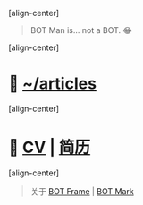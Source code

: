 ﻿[align-center]

> BOT Man is... not a BOT. 😂

[align-center]

# 📝 [~/articles](/articles/)

[align-center]

# 🙈 [CV](/articles/?post=misc/CV-en) | [简历](/articles/?post=misc/CV-zh)

[align-center]

> 关于 [BOT Frame](/articles/?post=../README) | [BOT Mark](/articles/?post=misc/BOT-Mark)

<script>
  function setBackground() {
    var vertical = window.innerWidth > 940 ? 'bottom' : 'top';
    document.body.style.background='url(/static/botman-light.jpg) repeat-y center center fixed';
    document.body.style.backgroundSize = '100% auto';
  }
  setBackground();
  window.onresize = setBackground;
</script>
